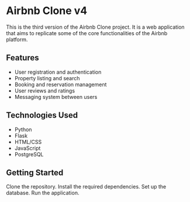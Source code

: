 # Airbnb Clone v4

This is the third version of the Airbnb Clone project. It is a web application that 
aims to replicate some of the core functionalities of the Airbnb platform.

## Features

- User registration and authentication
- Property listing and search
- Booking and reservation management
- User reviews and ratings
- Messaging system between users

## Technologies Used

- Python
- Flask
- HTML/CSS
- JavaScript
- PostgreSQL

## Getting Started

Clone the repository.
Install the required dependencies.
Set up the database.
Run the application.

